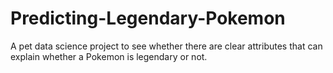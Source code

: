 # Predicting-Legendary-Pokemon
A pet data science project to see whether there are clear attributes that can explain whether a Pokemon is legendary or not.
